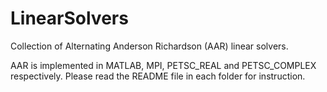 # LinearSolvers
Collection of Alternating Anderson Richardson (AAR) linear solvers.

AAR is implemented in MATLAB, MPI, PETSC_REAL and PETSC_COMPLEX respectively. Please read the README file in each folder for instruction. 
